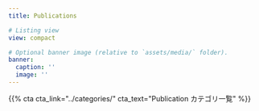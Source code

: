 ```yaml
---
title: Publications

# Listing view
view: compact

# Optional banner image (relative to `assets/media/` folder).
banner:
  caption: ''
  image: ''
---
```


{{% cta cta_link="../categories/" cta_text="Publication カテゴリ一覧" %}}